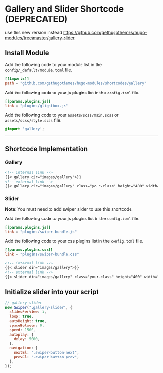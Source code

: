 # Gallery and Slider Shortcode (DEPRECATED)

use this new version instead <https://github.com/gethugothemes/hugo-modules/tree/master/gallery-slider>

## Install Module

Add the following code to your module list in the `config/_default/module.toml` file.

```toml
[[imports]]
path = "github.com/gethugothemes/hugo-modules/shortcodes/gallery"
```

Add the following code to your js plugins list in the `config.toml` file.

```toml
[[params.plugins.js]]
link = "plugins/glightbox.js"
```

Add the following code to your `assets/scss/main.scss` or `assets/scss/style.scss` file.

```scss
@import 'gallery';
```

<hr>

## Shortcode Implementation

### Gallery

```md
<!-- internal link -->
{{< gallery dir="images/gallery">}}
<!-- external link -->
{{< gallery dir="images/gallery" class="your-class" height="400" width="400" webp="false" command="Fit" option="" zoomable="true" >}}
```

### Slider

**Note:** You must need to add swiper slider to use this shortcode.

Add the following code to your js plugins list in the `config.toml` file.

```toml
[[params.plugins.js]]
link = "plugins/swiper-bundle.js"
```

Add the following code to your css plugins list in the `config.toml` file.

```toml
[[params.plugins.css]]
link = "plugins/swiper-bundle.css"
```

```md
<!-- internal link -->
{{< slider dir="images/gallery">}}
<!-- external link -->
{{< slider dir="images/gallery" class="your-class" height="400" width="400" webp="false" command="Fit" option="" zoomable="true" >}}
```

## Initialize slider into your script

```js
// gallery slider
new Swiper(".gallery-slider", {
  slidesPerView: 1,
  loop: true,
  autoHeight: true,
  spaceBetween: 0,
  speed: 1500,
  autoplay: {
    delay: 5000,
  },
  navigation: {
    nextEl: ".swiper-button-next",
    prevEl: ".swiper-button-prev",
  },
});
```
